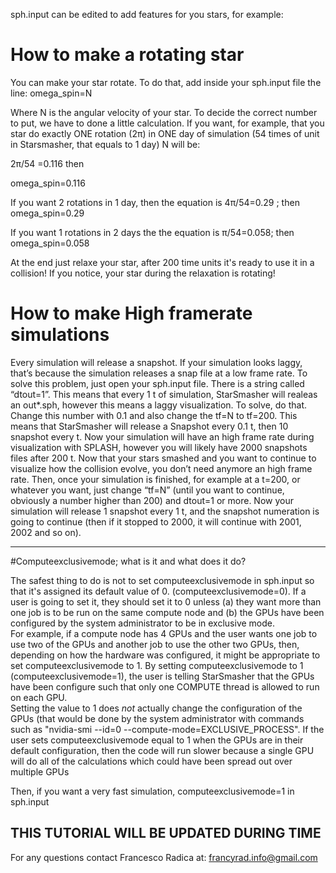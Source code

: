 sph.input can be edited to add features for you stars, for example:

# How to make a rotating star 


You can make your star rotate. To do that, add inside your sph.input file the line:
omega_spin=N

Where N is the angular velocity of your star. To decide the correct number to put, we have to done a little calculation.
If you want, for example, that you star do exactly ONE rotation (2π) in ONE day of simulation (54 times of unit in Starsmasher,
that equals to 1 day)
N will be:

2π/54 =0.116             then  

omega_spin=0.116


If you want 2 rotations in 1 day, then the equation is 4π/54=0.29 ;     then omega_spin=0.29

If you want 1 rotations in 2 days the the equation is π/54=0.058;      then omega_spin=0.058

At the end just relaxe your star, after 200 time units it's ready to use it in a collision! If you notice, your star during the relaxation
is rotating!

# How to make High framerate simulations

Every simulation will release a snapshot. If your simulation looks laggy, that’s because the simulation releases a snap file at a low frame rate. 
To solve this problem, just open your sph.input file. There is a string called “dtout=1”. This means that every 1 t of simulation, StarSmasher will realeas an out*.sph,
however this means a laggy visualization. To solve, do that. Change this number with 0.1 and also change the tf=N to tf=200. This means that StarSmasher will release
a Snapshot every 0.1 t, then 10 snapshot every t. Now your simulation will have an high frame rate during visualization with SPLASH, however you will likely have 2000
snapshots files after 200 t. Now that your stars smashed and you want to continue to visualize how the collision evolve, you don’t need anymore an high frame rate. 
Then, once your simulation is finished, for example at a t=200, or whatever you want, just change “tf=N” (until you want to continue, obviously a number higher than 
200) and dtout=1 or more. Now your simulation will release 1 snapshot every 1 t, and the snapshot numeration is going to continue (then if it stopped to 2000, it will
continue with 2001, 2002 and so on).






----------------------------

#Computeexclusivemode; what is it and what does it do?

The safest thing to do is not to set computeexclusivemode in sph.input so that it's assigned its default value of 0.  (computeexclusivemode=0).
If a user is going to set it, they should set it to 0 unless (a) they want more than one job is to be run on the same compute node and 
(b) the GPUs have been configured by the system administrator to be in exclusive mode.  
For example, if a compute node has 4 GPUs and the user wants one job to use two of the GPUs and another job to use the other two GPUs, then, depending on how 
the hardware was configured, it might be appropriate to set computeexclusivemode to 1.  By setting computeexclusivemode to 1 (computeexclusivemode=1), the user
is telling StarSmasher that the GPUs have been configure such that only one COMPUTE thread is allowed to run on each GPU.  
Setting the value to 1 does *not* actually change the configuration of the GPUs (that would be done by the system administrator with commands 
such as "nvidia-smi --id=0 --compute-mode=EXCLUSIVE_PROCESS".  If the user sets computeexclusivemode equal to 1 when the GPUs are in their default configuration, then 
the code will run slower because a single GPU will do all of the calculations which could have been spread out over multiple GPUs

Then, if you want a very fast simulation, computeexclusivemode=1 in sph.input
## THIS TUTORIAL WILL BE UPDATED DURING TIME

For any questions contact Francesco Radica at:  francyrad.info@gmail.com
